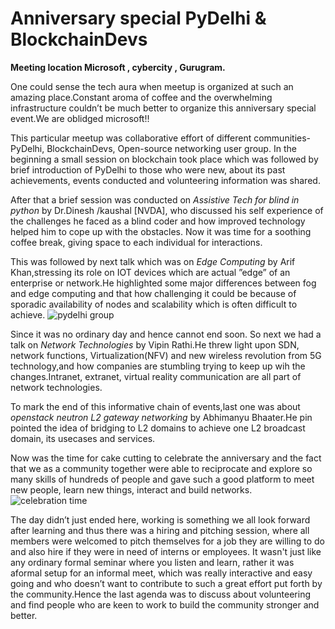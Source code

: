 # Anniversary special PyDelhi & BlockchainDevs

**Meeting location Microsoft , cybercity , Gurugram.**

One could sense the tech aura when meetup is organized  at such an amazing place.Constant aroma of coffee and the overwhelming infrastructure couldn’t be much better to organize this anniversary special event.We are oblidged microsoft!!

This particular meetup was collaborative effort of different communities- PyDelhi, BlockchainDevs, Open-source networking user group.
In the beginning a small session on blockchain took place which was followed by brief introduction of PyDelhi to those who were new, about its past achievements, events conducted and volunteering information was shared.

After that a brief session was conducted on _Assistive Tech for blind in python_ by Dr.Dinesh /kaushal [NVDA], who discussed his self experience of the challenges he faced as a blind coder and how improved technology helped him to cope up with the obstacles.
Now it was time for a soothing coffee break, giving space to each individual for interactions.


This was followed by next talk which was on _Edge Computing_ by Arif Khan,stressing its role on IOT devices which are actual ”edge” of an enterprise or network.He highlighted some major differences between fog and edge computing and that how challenging it could be because of sporadic availability of nodes and scalability which is often difficult to achieve.
![pydelhi group](https://github.com/rashigupta1611/blog/blob/master/content/images/meetup-anniversary.jpg)


Since it was no ordinary day and hence cannot end soon. So next we had a talk on _Network Technologies_ by Vipin Rathi.He threw light upon SDN, network functions, Virtualization(NFV) and new wireless revolution from 5G technology,and how companies are stumbling trying to keep up wih the changes.Intranet, extranet, virtual reality communication are all part of network technologies.

To mark the end of this informative chain of events,last one was about _openstack neutron L2 gateway networking_ by Abhimanyu Bhaater.He pin pointed the idea of bridging to L2 domains to achieve one L2 broadcast domain, its usecases and services.

Now was the time for cake cutting to celebrate the anniversary and the fact that we as a community together were able to reciprocate and explore so many skills of hundreds of people and gave such a good platform to meet new people, learn new things, interact and build networks.
![celebration time](https://github.com/rashigupta1611/blog/blob/master/content/images/cake.jpg)

The day didn’t just ended here, working is something we all look forward after learning and thus there was a hiring and pitching session, where all members were welcomed to pitch themselves for a job they are willing to do and also hire if they were in need of interns or employees.
It wasn't just like any ordinary formal seminar where you listen and learn, rather it was aformal setup for an informal meet, which was really interactive and easy going and who doesn’t want to contribute to such a great effort put forth by the community.Hence the last agenda was to discuss about volunteering and find people who are keen to work to build the community stronger and better.
 
